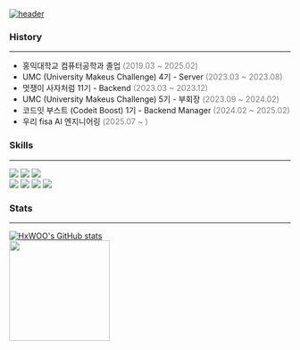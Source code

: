 <a href="https://github.com/HxWOO">![header](https://capsule-render.vercel.app/api?type=waving&color=gradient&height=300&section=header&text=Hyunwoo%20%20%20git&%&fontSize=60&animation=twinkling)</a>


### History

---

- 홍익대학교 컴퓨터공학과 졸업 <span style="color:gray">(2019.03 ~ 2025.02)</span>
- UMC (University Makeus Challenge) 4기 - Server <span style="color:gray">(2023.03 ~ 2023.08)</span>
- 멋쟁이 사자처럼 11기 - Backend <span style="color:gray">(2023.03 ~ 2023.12)</span>
- UMC (University Makeus Challenge) 5기 - 부회장 <span style="color:gray">(2023.09 ~ 2024.02)</span>
- 코드잇 부스트 (Codeit Boost) 1기 - Backend Manager <span style="color:gray">(2024.02 ~ 2025.02)</span>
- 우리 fisa AI 엔지니어링 <span style="color:gray">(2025.07 ~ )</span>

### Skills

---
<div>
  <img src="https://img.shields.io/badge/java-007396?style=for-the-badge&logo=java&logoColor=white"> 
  <img src="https://img.shields.io/badge/c++-00599C?style=for-the-badge&logo=c%2B%2B&logoColor=white">
  <img src="https://img.shields.io/badge/python-3776AB?style=for-the-badge&logo=python&logoColor=white"> </br> 
  <img src="https://img.shields.io/badge/spring-6DB33F?style=for-the-badge&logo=spring&logoColor=white">
  <img src="https://img.shields.io/badge/django-092E20?style=for-the-badge&logo=django&logoColor=white">
  <img src="https://img.shields.io/badge/git-F05032?style=for-the-badge&logo=git&logoColor=white">
  <img src="https://img.shields.io/badge/github-181717?style=for-the-badge&logo=github&logoColor=white">
</div>


### Stats

---
<a href="https://github.com/HxWOO">[![HxWOO's GitHub stats](https://github-readme-stats.vercel.app/api?username=HxWOO&show_icons=true&theme=transparent)](https://github.com/HxWOO)</a> </br>
<a href="https://github.com/HxWOO"><img align="center" style="height:180px" src="https://github-readme-stats.vercel.app/api/top-langs/?username=HxWOO&layout=compact&theme=nord" /></a> 




<!---
HxWOO/HxWOO is a ✨ special ✨ repository because its `README.md` (this file) appears on your GitHub profile.
You can click the Preview link to take a look at your changes.
--->


